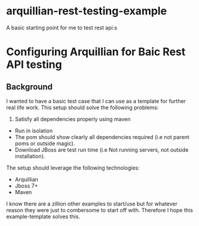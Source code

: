 arquillian-rest-testing-example
===============================

A basic starting point for me to test rest api:s

# Configuring Arquillian for Baic Rest API testing

## Background

I wanted to have a basic test case that I can use as a template for further real life work. This setup should solve the
following problems:

1. Satisfy all dependencies properly using maven
* Run in isolation
* The pom should show clearly all dependencies required (i.e not parent poms or outside magic).
* Download JBoss are test run time (i.e Not running servers, not outside installation).

The setup should leverage the following technologies:

* Arquillian
* Jboss 7+
* Maven

I know there are a zillion other examples to start/use but for whatever reason they were just to combersome to start off
with. Therefore I hope this example-template solves this.
